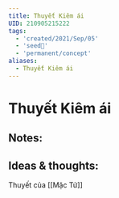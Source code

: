```yaml
---
title: Thuyết Kiêm ái
UID: 210905215222
tags:
  - 'created/2021/Sep/05'
  - 'seed🥜'
  - 'permanent/concept'
aliases:
  - Thuyết Kiêm ái
---
```

# Thuyết Kiêm ái

## Notes:


## Ideas & thoughts:
Thuyết của [[Mặc Tử]]
